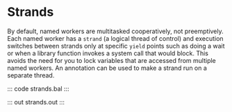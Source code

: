 # Strands

By default, named workers are multitasked cooperatively, not preemptively. Each named worker has a `strand` (a logical thread of control) and execution switches between strands only at specific `yield` points such as doing a wait or when a library function invokes a system call that would block. This avoids the need for you to lock variables that are accessed from multiple named workers.
An annotation can be used to make a strand run on a separate thread.

::: code strands.bal :::

::: out strands.out :::